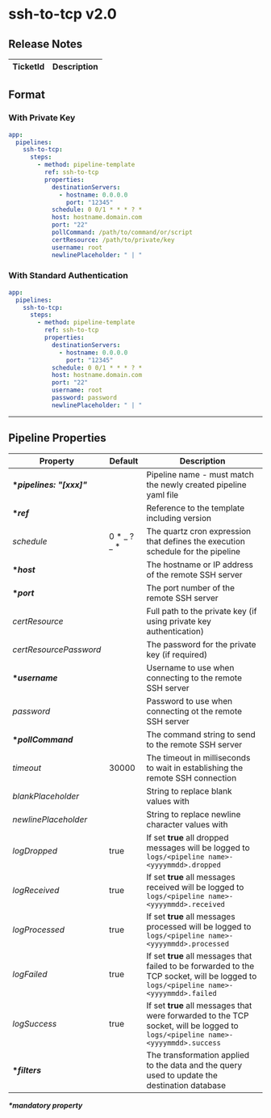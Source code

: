 # ssh-to-tcp v2.0

## Release Notes

| TicketId | Description |
| -------- | ----------- |

## Format

### With Private Key

```yml
app:
  pipelines:
    ssh-to-tcp:
      steps:
        - method: pipeline-template
          ref: ssh-to-tcp
          properties:
            destinationServers:
              - hostname: 0.0.0.0
                port: "12345"
            schedule: 0 0/1 * * * ? *
            host: hostname.domain.com
            port: "22"
            pollCommand: /path/to/command/or/script
            certResource: /path/to/private/key
            username: root
            newlinePlaceholder: " | "
```

### With Standard Authentication

```yml
app:
  pipelines:
    ssh-to-tcp:
      steps:
        - method: pipeline-template
          ref: ssh-to-tcp
          properties:
            destinationServers:
              - hostname: 0.0.0.0
                port: "12345"
            schedule: 0 0/1 * * * ? *
            host: hostname.domain.com
            port: "22"
            username: root
            password: password
            newlinePlaceholder: " | "
```

---

## Pipeline Properties

| Property                   | Default       | Description                                                                                                                            |
| -------------------------- | ------------- | -------------------------------------------------------------------------------------------------------------------------------------- |
| **\*_pipelines: "[xxx]"_** |               | Pipeline name - must match the newly created pipeline yaml file                                                                        |
| **\*_ref_**                |               | Reference to the template including version                                                                                            |
| _schedule_                 | 0 \* _ ? _ \* | The quartz cron expression that defines the execution schedule for the pipeline                                                        |
| **\*_host_**               |               | The hostname or IP address of the remote SSH server                                                                                    |
| **\*_port_**               |               | The port number of the remote SSH server                                                                                               |
| _certResource_             |               | Full path to the private key (if using private key authentication)                                                                     |
| _certResourcePassword_     |               | The password for the private key (if required)                                                                                         |
| **\*_username_**           |               | Username to use when connecting to the remote SSH server                                                                               |
| _password_                 |               | Password to use when connecting ot the remote SSH server                                                                               |
| **\*_pollCommand_**        |               | The command string to send to the remote SSH server                                                                                    |
| _timeout_                  | 30000         | The timeout in milliseconds to wait in establishing the remote SSH connection                                                          |
| _blankPlaceholder_         |               | String to replace blank values with                                                                                                    |
| _newlinePlaceholder_       |               | String to replace newline character values with                                                                                        |
| _logDropped_               | true          | If set **true** all dropped messages will be logged to `logs/<pipeline name>-<yyyymmdd>.dropped`                                       |
| _logReceived_              | true          | If set **true** all messages received will be logged to `logs/<pipeline name>-<yyyymmdd>.received`                                     |
| _logProcessed_             | true          | If set **true** all messages processed will be logged to `logs/<pipeline name>-<yyyymmdd>.processed`                                   |
| _logFailed_                | true          | If set **true** all messages that failed to be forwarded to the TCP socket, will be logged to `logs/<pipeline name>-<yyyymmdd>.failed` |
| _logSuccess_               | true          | If set **true** all messages that were forwarded to the TCP socket, will be logged to `logs/<pipeline name>-<yyyymmdd>.success`        |
| **\*_filters_**            |               | The transformation applied to the data and the query used to update the destination database                                           |

**_\*mandatory property_**
